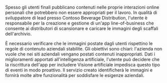 Spesso gli utenti finali pubblicano contenuti nelle proprie interazioni online personali che potrebbero non essere appropriati per il lavoro. In qualità di sviluppatore di lead presso Contoso Beverage Distribution, l'utente è responsabile per la creazione e gestione di un'app line-of-business che consente ai distributori di scansionare e caricare le immagini degli scaffali dell'archivio. 

È necessario verificare che le immagini postate dagli utenti rispettino le regole di contenuto aziendali stabilite. Gli obiettivi sono chiari: l'azienda non vuole che nei siti aziendali vengano postati contenuti inappropriati. Dati i miglioramenti apportati all'intelligenza artificiale, l'utente può decidere che la riscrittura dell'app per includere Visione artificiale impedisca questo tipo di eventi in modo proattivo. Il servizio creato identificherà le immagini e fornirà molte altre funzionalità per soddisfare le esigenze aziendali.

<!--## Learning objectives 
- Create a Computer Vision API Service
- Analyze an image and identify its content
- Generate thumbnails
- Extract printed text
- Convert handwritten words into text-->
